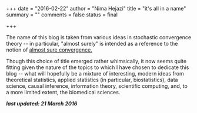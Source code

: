 +++
date = "2016-02-22"
author = "Nima Hejazi"
title = "it's all in a name"
summary = ""
comments = false
status = final

+++

The name of this blog is taken from various ideas in stochastic convergence
theory -- in particular, "almost surely" is intended as a reference to the
notion of [almost sure
convergence.](https://en.wikipedia.org/wiki/Convergence_of_random_variables#Almost_sure_convergence)

Though this choice of title emerged rather whimsically, it now seems quite
fitting given the nature of the topics to which I have chosen to dedicate this
blog -- what will hopefully be a mixture of interesting, modern ideas from
theoretical statistics, applied statistics (in particular, biostatistics), data
science, causal inference, information theory, scientific computing, and, to a
more limited extent, the biomedical sciences.

**_last updated: 21 March 2016_**
